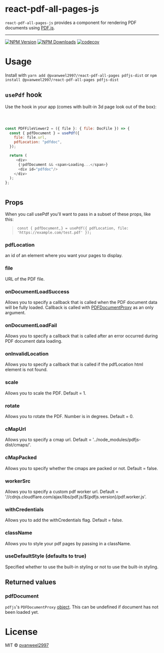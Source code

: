 # react-pdf-all-pages-js

`react-pdf-all-pages-js` provides a component for rendering PDF documents using [PDF.js](http://mozilla.github.io/pdf.js/).

---

[![NPM Version](https://img.shields.io/npm/v/@pvanweel2997/react-pdf-all-pages.svg?style=flat-square)](https://www.npmjs.com/package/@pvanweel2997/react-pdf-all-pages)
[![NPM Downloads](https://img.shields.io/npm/dm/@pvanweel2997/react-pdf-all-pages.svg?style=flat-square)](https://www.npmjs.com/package/@pvanweel2997/react-pdf-all-pages)
[![codecov](https://codecov.io/gh/pvanweel2997/react-pdf-all-pages-js/branch/master/graph/badge.svg)](https://codecov.io/gh/pvanweel2997/react-pdf-all-pages-js)

# Usage

Install with `yarn add @pvanweel2997/react-pdf-all-pages pdfjs-dist` or
`npm install @pvanweel2997/react-pdf-all-pages pdfjs-dist`

## `usePdf` hook

Use the hook in your app (comes with built-in 3d page look out of the box):

```js



const PDFFileViewer2 = ({ file }: { file: DocFile }) => {
  const { pdfDocument } = usePdf({
    file: file.url,
    pdfLocation: "pdfdoc",
  });

  return (
     <div>
      {!pdfDocument && <span>Loading...</span>}
      <div id="pdfdoc"/>
    </div>
  );
};



```

## Props

When you call usePdf you'll want to pass in a subset of these props, like this:

> `const { pdfDocument,} = usePdf({ pdfLocation, file: 'https://example.com/test.pdf' });`

### pdfLocation

an id of an element where you want your pages to display.

### file

URL of the PDF file.

### onDocumentLoadSuccess

Allows you to specify a callback that is called when the PDF document data will be fully loaded.
Callback is called with [PDFDocumentProxy](https://github.com/mozilla/pdf.js/blob/master/src/display/api.js#L579)
as an only argument.

### onDocumentLoadFail

Allows you to specify a callback that is called after an error occurred during PDF document data loading.

### onInvalidLocation

Allows you to specify a callback that is called if the pdfLocation html element is not found.

### scale

Allows you to scale the PDF. Default = 1.

### rotate

Allows you to rotate the PDF. Number is in degrees. Default = 0.

### cMapUrl

Allows you to specify a cmap url. Default = '../node_modules/pdfjs-dist/cmaps/'.

### cMapPacked

Allows you to specify whether the cmaps are packed or not. Default = false.

### workerSrc

Allows you to specify a custom pdf worker url. Default = '//cdnjs.cloudflare.com/ajax/libs/pdf.js/\${pdfjs.version}/pdf.worker.js'.

### withCredentials

Allows you to add the withCredentials flag. Default = false.

### className

Allows you to style your pdf pages by passing in a className.

### useDefaultStyle (defaults to true)

Specified whether to use the built-in styling or not to use the built-in styling.

## Returned values

### pdfDocument

`pdfjs`'s `PDFDocumentProxy` [object](https://github.com/mozilla/pdf.js/blob/master/src/display/api.js#L579).
This can be undefined if document has not been loaded yet.

# License

MIT © [pvanweel2997](https://github.com/pvanweel2997)

